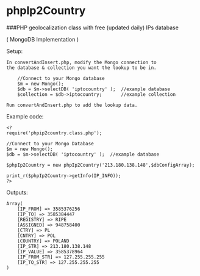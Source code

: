 # phpIp2Country

###PHP geolocalization class with free (updated daily) IPs database

( MongoDB Implementation )

Setup:

	In convertAndInsert.php, modify the Mongo connection to 
	the database & collection you want the lookup to be in.
	
		//Connect to your Mongo database
		$m = new Mongo();
		$db = $m->selectDB( 'iptocountry' );  //example database
		$collection = $db->iptocountry;		  //example collection

	Run convertAndInsert.php to add the lookup data.

Example code:

    <?
    require('phpip2country.class.php');

	//Connect to your Mongo Database
	$m = new Mongo();
	$db = $m->selectDB( 'iptocountry' );  //example database

    $phpIp2Country = new phpIp2Country('213.180.138.148',$dbConfigArray);

    print_r($phpIp2Country->getInfo(IP_INFO));
    ?>

Outputs:

    Array(
        [IP_FROM] => 3585376256
        [IP_TO] => 3585384447
        [REGISTRY] => RIPE
        [ASSIGNED] => 948758400
        [CTRY] => PL
        [CNTRY] => POL
        [COUNTRY] => POLAND
        [IP_STR] => 213.180.138.148
        [IP_VALUE] => 3585378964
        [IP_FROM_STR] => 127.255.255.255
        [IP_TO_STR] => 127.255.255.255
    )
